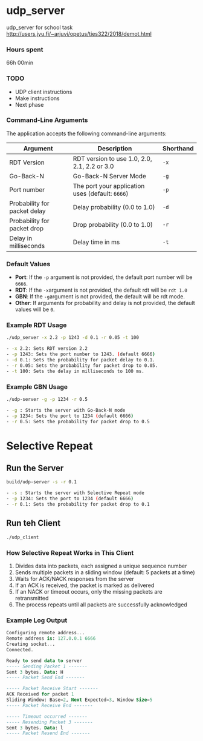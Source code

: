 # udp_server
udp_server for school task 
http://users.jyu.fi/~arjuvi/opetus/ties322/2018/demot.html

### Hours spent
66h 00min


### TODO
- UDP client instructions
- Make instructions
- Next phase

### Command-Line Arguments
The application accepts the following command-line arguments:

| Argument                            | Description                            | Shorthand |
|-------------------------------------|----------------------------------------|-----------|
| RDT Version                         | RDT version to use 1.0, 2.0, 2.1, 2.2 or 3.0 | `-x`|
| Go-Back-N                           | Go-Back-N Server Mode                  | `-g`      |
| Port number                         | The port your application uses (default: `6666`)        | `-p`      |
| Probability for packet delay        | Delay probability (0.0 to 1.0)         | `-d`      |
| Probability for packet drop         | Drop probability (0.0 to 1.0)          | `-r`      |
| Delay in milliseconds               | Delay time in ms                       | `-t`      |

### Default Values
- **Port**: If the `-p` argument is not provided, the default port number will be `6666`.
- **RDT**: If the `-x`argument is not provided, the default rdt will be `rdt 1.0`
- **GBN**: If the `-g`argument is not provided, the default will be rdt mode.
- **Other**: If arguments for probability and delay is not provided, the default values will be `0`.

### Example RDT Usage 

```bash
./udp_server -x 2.2 -p 1243 -d 0.1 -r 0.05 -t 100

- -x 2.2: Sets RDT version 2.2
- -p 1243: Sets the port number to 1243. (default 6666)
- -d 0.1: Sets the probability for packet delay to 0.1.
- -r 0.05: Sets the probability for packet drop to 0.05.
- -t 100: Sets the delay in milliseconds to 100 ms.
```

### Example GBN Usage
```bash
./udp-server -g -p 1234 -r 0.5

- -g : Starts the server with Go-Back-N mode
- -p 1234: Sets the port to 1234 (default 6666)
- -r 0.5: Sets the probability for packet drop to 0.5
```

# Selective Repeat

## Run the Server
```bash
build/udp-server -s -r 0.1

- -s : Starts the server with Selective Repeat mode
- -p 1234: Sets the port to 1234 (default 6666)
- -r 0.1: Sets the probability for packet drop to 0.1
```


## Run teh Client
``` bash
./udp_client

```
### How Selective Repeat Works in This Client
1. Divides data into packets, each assigned a unique sequence number
2. Sends multiple packets in a sliding window (default: 5 packets at a time)
3. Waits for ACK/NACK responses from the server
4. If an ACK is received, the packet is marked as delivered
5. If an NACK or timeout occurs, only the missing packets are retransmitted
6. The process repeats until all packets are successfully acknowledged

### Example Log Output
```sql
Configuring remote address...
Remote address is: 127.0.0.1 6666
Creating socket...
Connected.

Ready to send data to server
----- Sending Packet 1 -------
Sent 3 bytes. Data: H
----- Packet Send End -------

----- Packet Receive Start -------
ACK Received for packet 1
Sliding Window: Base=2, Next Expected=3, Window Size=5
----- Packet Receive End -------

----- Timeout occurred -------
----- Resending Packet 3 -------
Sent 3 bytes. Data: l
----- Packet Resend End -------
```
